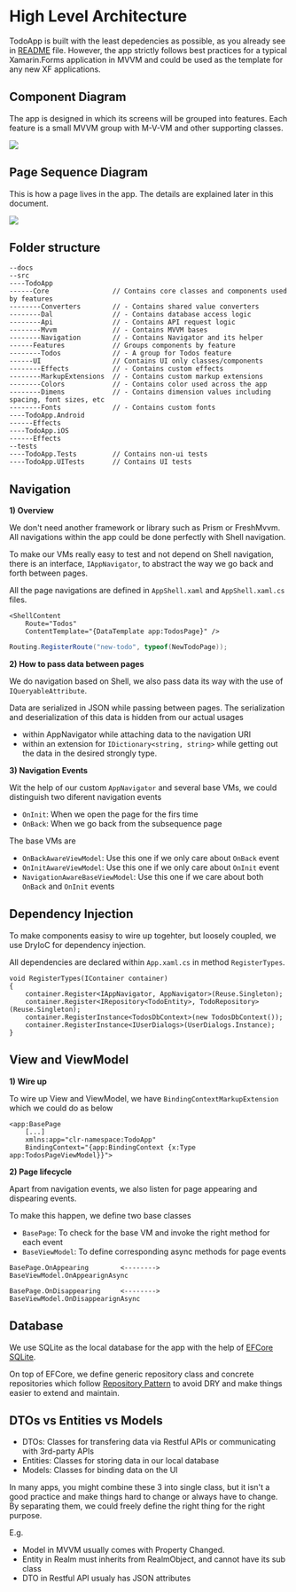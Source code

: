 # High Level Architecture

TodoApp is built with the least depedencies as possible, as you already see in [README](../readme.me) file.
However, the app strictly follows best practices for a typical Xamarin.Forms application in MVVM and could be used as the template for any new XF applications.

## Component Diagram
The app is designed in which its screens will be grouped into features.
Each feature is a small MVVM group with M-V-VM and other supporting classes.

<image src="./images/high-level-components.png" />

## Page Sequence Diagram

This is how a page lives in the app. The details are explained later in this document.

<image src="./images/page-lifecycles.png" />


## Folder structure
```
--docs
--src
----TodoApp
------Core                // Contains core classes and components used by features
--------Converters        // - Contains shared value converters
--------Dal               // - Contains database access logic 
--------Api               // - Contains API request logic 
--------Mvvm              // - Contains MVVM bases
--------Navigation        // - Contains Navigator and its helper
------Features            // Groups components by feature
--------Todos             // - A group for Todos feature
------UI                  // Contains UI only classes/components
--------Effects           // - Contains custom effects
--------MarkupExtensions  // - Contains custom markup extensions
--------Colors            // - Contains color used across the app
--------Dimens            // - Contains dimension values including spacing, font sizes, etc
--------Fonts             // - Contains custom fonts
----TodoApp.Android
------Effects
----TodoApp.iOS
------Effects
--tests
----TodoApp.Tests         // Contains non-ui tests
----TodoApp.UITests       // Contains UI tests
```

## Navigation

**1) Overview**

We don't need another framework or library such as Prism or FreshMvvm. 
All navigations within the app could be done perfectly with Shell navigation.

To make our VMs really easy to test and not depend on Shell navigation, there is an interface, `IAppNavigator`, to abstract the way we go back and forth between pages.

All the page navigations are defined in `AppShell.xaml` and `AppShell.xaml.cs` files.

```xaml
<ShellContent
    Route="Todos"
    ContentTemplate="{DataTemplate app:TodosPage}" />
```

```c#
Routing.RegisterRoute("new-todo", typeof(NewTodoPage));
```

**2) How to pass data between pages**

We do navigation based on Shell, we also pass data its way with the use of `IQueryableAttribute`.

Data are serialized in JSON while passing between pages. The serialization and deserialization of this data is hidden from our actual usages
- within AppNavigator while attaching data to the navigation URI
- within an extension for `IDictionary<string, string>` while getting out the data in the desired strongly type.

**3) Navigation Events**

Wit the help of our custom `AppNavigator` and several base VMs, we could distinguish two diferent navigation events

- `OnInit`: When we open the page for the firs time
- `OnBack`: When we go back from the subsequence page

The base VMs are

- `OnBackAwareViewModel`: Use this one if we only care about `OnBack` event
- `OnInitAwareViewModel`: Use this one if we only care about `OnInit` event
- `NavigationAwareBaseViewModel`: Use this one if we care about both `OnBack` and `OnInit` events

## Dependency Injection

To make components easisy to wire up togehter, but loosely coupled, we use DryIoC for dependency injection.

All dependencies are declared within `App.xaml.cs` in method `RegisterTypes`.

```
void RegisterTypes(IContainer container)
{
    container.Register<IAppNavigator, AppNavigator>(Reuse.Singleton);
    container.Register<IRepository<TodoEntity>, TodoRepository>(Reuse.Singleton);
    container.RegisterInstance<TodosDbContext>(new TodosDbContext());
    container.RegisterInstance<IUserDialogs>(UserDialogs.Instance);
}
```

## View and ViewModel

**1) Wire up**

To wire up View and ViewModel, we have `BindingContextMarkupExtension` which we could do as below

```
<app:BasePage
    [...]
    xmlns:app="clr-namespace:TodoApp"
    BindingContext="{app:BindingContext {x:Type app:TodosPageViewModel}}">
```

**2) Page lifecycle**

Apart from navigation events, we also listen for page appearing and dispearing events.

To make this happen, we define two base classes

- `BasePage`: To check for the base VM and invoke the right method for each event
- `BaseViewModel`: To define corresponding async methods for page events

```
BasePage.OnAppearing        <-------->      BaseViewModel.OnAppearignAsync

BasePage.OnDisappearing     <-------->      BaseViewModel.OnDisappearignAsync
```

## Database

We use SQLite as the local database for the app with the help of [EFCore SQLite](https://docs.microsoft.com/en-us/ef/core/get-started/xamarin).

On top of EFCore, we define generic repository class and concrete repositories which follow [Repository Pattern](https://docs.microsoft.com/en-us/dotnet/architecture/microservices/microservice-ddd-cqrs-patterns/infrastructure-persistence-layer-design#:~:text=of%20Work%20patterns.-,The%20Repository%20pattern,from%20the%20domain%20model%20layer.) to avoid DRY and make things easier to extend and maintain.

## DTOs vs Entities vs Models

- DTOs: Classes for transfering data via Restful APIs or communicating with 3rd-party APIs
- Entities: Classes for storing data in our local database
- Models: Classes for binding data on the UI

In many apps, you might combine these 3 into single class, but it isn't a good practice and make things hard to change or always have to change. By separating them, we could freely define the right thing for the right purpose. 

E.g. 
- Model in MVVM usually comes with Property Changed.
- Entity in Realm must inherits from RealmObject, and cannot have its sub class
- DTO in Restful API usualy has JSON attributes
